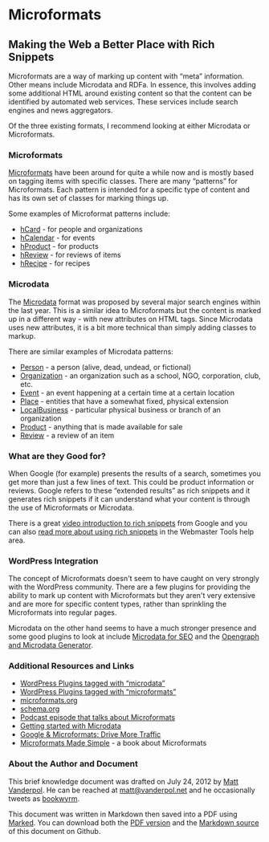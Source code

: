 # Microformats

## Making the Web a Better Place with Rich Snippets

Microformats are a way of marking up content with “meta” information. Other means include Microdata and RDFa. In essence, this involves adding some additional HTML around existing content so that the content can be identified by automated web services. These services include search engines and news aggregators.

Of the three existing formats, I recommend looking at either Microdata or Microformats.

### Microformats

[Microformats][mf.org] have been around for quite a while now and is mostly based on tagging items with specific classes. There are many “patterns” for Microformats. Each pattern is intended for a specific type of content and has its own set of classes for marking things up.

Some examples of Microformat patterns include:

* [hCard](http://microformats.org/wiki/hcard) - for people and organizations
* [hCalendar](http://microformats.org/wiki/hcalendar) - for events
* [hProduct](http://microformats.org/wiki/hproduct) - for products
* [hReview](http://microformats.org/wiki/hreview) - for reviews of items
* [hRecipe](http://microformats.org/wiki/hrecipe) - for recipes

### Microdata

The [Microdata](scma.org) format was proposed by several major search engines within the last year. This is a similar idea to Microformats but the content is marked up in a different way - with new attributes on HTML tags. Since Microdata uses new attributes, it is a bit more technical than simply adding classes to markup.

There are similar examples of Microdata patterns:

* [Person](http://schema.org/Person) - a person (alive, dead, undead, or fictional)
* [Organization](http://schema.org/Organization) - an organization such as a school, NGO, corporation, club, etc.
* [Event](http://schema.org/Event) - an event happening at a certain time at a certain location
* [Place](http://schema.org/Place) - entities that have a somewhat fixed, physical extension
* [LocalBusiness](http://schema.org/LocalBusiness) - particular physical business or branch of an organization
* [Product](http://schema.org/Product) - anything that is made available for sale
* [Review](http://schema.org/Review) - a review of an item

### What are they Good for?

When Google (for example) presents the results of a search, sometimes you get more than just a few lines of text. This could be product information or reviews. Google refers to these “extended results” as rich snippets and it generates rich snippets if it can understand what your content is through the use of Microformats or Microdata.

There is a great [video introduction to rich snippets](http://www.youtube.com/watch?v=A-kX0Aut-18&feature=player_embedded) from Google and you can also [read more about using rich snippets](http://support.google.com/webmasters/bin/answer.py?hl=en&answer=99170) in the Webmaster Tools help area.  

### WordPress Integration

The concept of Microformats doesn't seem to have caught on very strongly with the WordPress community. There are a few plugins for providing the ability to mark up content with Microformats but they aren't very extensive and are more for specific content types, rather than sprinkling the Microformats into regular pages.

Microdata on the other hand seems to have a much stronger presence and some good plugins to look at include [Microdata for SEO](http://wordpress.org/extend/plugins/microdata-for-seo-by-optimum7com/) and the [Opengraph and Microdata Generator](http://wordpress.org/extend/plugins/opengraph-and-microdata-generator/).

### Additional Resources and Links

* [WordPress Plugins tagged with “microdata”](http://wordpress.org/extend/plugins/tags/microdata)
* [WordPress Plugins tagged with “microformats”](http://wordpress.org/extend/plugins/tags/microformats)
* [microformats.org][mf.org]
* [schema.org][scma.org]
* [Podcast episode that talks about Microformats](http://nonbreakingspace.tv/emily-lewis/)
* [Getting started with Microdata](http://schema.org/docs/gs.html)
* [Google & Microformats: Drive More Traffic](http://yoast.com/google-microformats-conversion-rate-optimization-serps/)
* [Microformats Made Simple](http://microformatsmadesimple.com/) - a book about Microformats

[mf.org]: http://microformats.org
[scma.org]: http://schema.org

### About the Author and Document

This brief knowledge document was drafted on July 24, 2012 by [Matt Vanderpol](http://vanderpol.net). He can be reached at [matt@vanderpol.net](mailto:matt@vanderpol.net) and he occasionally tweets as [bookwyrm](http://twitter.com/bookwyrm).

This document was written in Markdown then saved into a PDF using [Marked](http://itunes.apple.com/us/app/marked/id448925439?mt=12). You can download both the [PDF version](http://git.io/ymCEeQ) and the [Markdown source](http://git.io/8LiXsg) of this document on Github.

